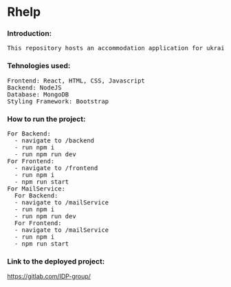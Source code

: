 # Rhelp

### Introduction:
<pre>
This repository hosts an accommodation application for ukrainian refugees.
</pre>
### Tehnologies used:
<pre>
Frontend: React, HTML, CSS, Javascript
Backend: NodeJS
Database: MongoDB
Styling Framework: Bootstrap
</pre>
### How to run the project:
<pre>
For Backend:
  - navigate to /backend
  - run npm i
  - run npm run dev
For Frontend:
  - navigate to /frontend
  - run npm i
  - npm run start
For MailService:
  For Backend:
  - navigate to /mailService
  - run npm i
  - run npm run dev
  For Frontend:
  - navigate to /mailService
  - run npm i
  - npm run start
</pre>
### Link to the deployed project:
https://gitlab.com/IDP-group/
